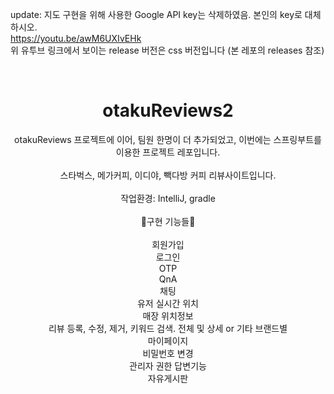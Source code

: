 update: 지도 구현을 위해 사용한 Google API key는 삭제하였음. 본인의 key로 대체하시오.<br>
https://youtu.be/awM6UXIvEHk<br>
위 유투브 링크에서 보이는 release 버전은 css 버전입니다 (본 레포의 releases 참조)<br>

<br>

<div align=center>

# otakuReviews2

otakuReviews 프로젝트에 이어, 팀원 한명이 더 추가되었고, 이번에는 스프링부트를 이용한 프로젝트 레포입니다.<br>
<br>
스타벅스, 메가커피, 이디야, 빽다방 커피 리뷰사이트입니다.<br>
<br>
작업환경: IntelliJ, gradle<br>
<br>
:kiss:구현 기능들:kiss:
<br>
<br>
회원가입<br>
로그인<br>
OTP<br>
QnA<br>
채팅<br>
유저 실시간 위치<br>
매장 위치정보<br>
리뷰 등록, 수정, 제거, 키워드 검색. 전체 및 상세 or 기타 브랜드별<br>
마이페이지<br>
비밀번호 변경<br>
관리자 권한 답변기능<br>
자유게시판<br>
<br>

</div>
